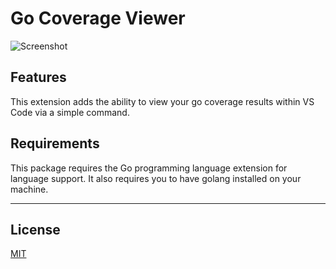 # Go Coverage Viewer

![Screenshot](https://github.com/sorenh/vscode-go-coverage-viewer/raw/master/screenshot.png "Screenshot")

## Features

This extension adds the ability to view your go coverage results within VS Code via a simple command.

## Requirements

This package requires the Go programming language extension for language support. It also requires you to have golang installed on your machine.

-----------------------------------------------------------------------------------------------------------

## License

[MIT](https://github.com/sorenh/vscode-go-coverage-viewer/blob/master/LICENSE "License")
